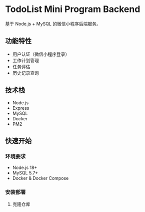 # TodoList Mini Program Backend

基于 Node.js + MySQL 的微信小程序后端服务。

## 功能特性

- 用户认证（微信小程序登录）
- 工作计划管理
- 任务评估
- 历史记录查询

## 技术栈

- Node.js
- Express
- MySQL
- Docker
- PM2

## 快速开始

### 环境要求

- Node.js 18+
- MySQL 5.7+
- Docker & Docker Compose

### 安装部署

1. 克隆仓库